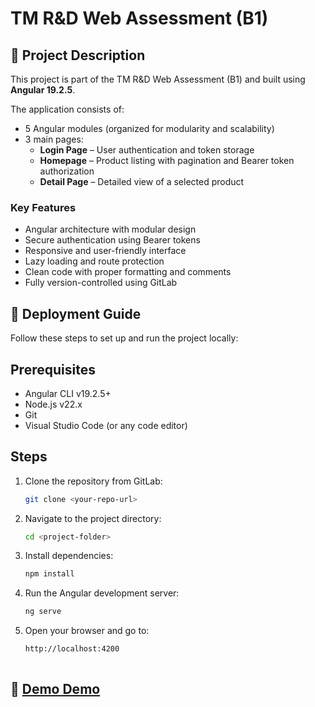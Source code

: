 # TM R&D Web Assessment (B1)

## 📌 Project Description

This project is part of the TM R&D Web Assessment (B1) and built using **Angular 19.2.5**.

The application consists of:

- 5 Angular modules (organized for modularity and scalability)
- 3 main pages:
  - **Login Page** – User authentication and token storage
  - **Homepage** – Product listing with pagination and Bearer token authorization
  - **Detail Page** – Detailed view of a selected product


### Key Features

- Angular architecture with modular design
- Secure authentication using Bearer tokens
- Responsive and user-friendly interface
- Lazy loading and route protection
- Clean code with proper formatting and comments
- Fully version-controlled using GitLab



## 🚀 Deployment Guide

Follow these steps to set up and run the project locally:

## Prerequisites

- Angular CLI v19.2.5+
- Node.js v22.x
- Git
- Visual Studio Code (or any code editor)

## Steps

1. Clone the repository from GitLab:
   ```bash
   git clone <your-repo-url>

2. Navigate to the project directory:
   ```bash
   cd <project-folder>

3. Install dependencies:
   ```bash
   npm install

4. Run the Angular development server:
   ```bash
   ng serve

5. Open your browser and go to:
   ```bash
   http://localhost:4200



## 🔗 [Demo Demo](https://your-demo-url.com)